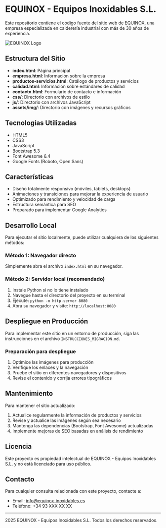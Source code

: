 # EQUINOX - Equipos Inoxidables S.L.

Este repositorio contiene el código fuente del sitio web de EQUINOX, una empresa especializada en calderería industrial con más de 30 años de experiencia.

![EQUINOX Logo](assets/img/logo-equinox-white.png)

## Estructura del Sitio

- **index.html**: Página principal
- **empresa.html**: Información sobre la empresa
- **productos-servicios.html**: Catálogo de productos y servicios
- **calidad.html**: Información sobre estándares de calidad
- **contacto.html**: Formulario de contacto e información
- **css/**: Directorio con archivos de estilo
- **js/**: Directorio con archivos JavaScript
- **assets/img/**: Directorio con imágenes y recursos gráficos

## Tecnologías Utilizadas

- HTML5
- CSS3
- JavaScript
- Bootstrap 5.3
- Font Awesome 6.4
- Google Fonts (Roboto, Open Sans)

## Características

- Diseño totalmente responsivo (móviles, tablets, desktops)
- Animaciones y transiciones para mejorar la experiencia de usuario
- Optimizado para rendimiento y velocidad de carga
- Estructura semántica para SEO
- Preparado para implementar Google Analytics

## Desarrollo Local

Para ejecutar el sitio localmente, puede utilizar cualquiera de los siguientes métodos:

### Método 1: Navegador directo
Simplemente abra el archivo `index.html` en su navegador.

### Método 2: Servidor local (recomendado)
1. Instale Python si no lo tiene instalado
2. Navegue hasta el directorio del proyecto en su terminal
3. Ejecute: `python -m http.server 8080`
4. Abra su navegador y visite: `http://localhost:8080`

## Despliegue en Producción

Para implementar este sitio en un entorno de producción, siga las instrucciones en el archivo `INSTRUCCIONES_MIGRACION.md`.

### Preparación para despliegue

1. Optimice las imágenes para producción
2. Verifique los enlaces y la navegación
3. Pruebe el sitio en diferentes navegadores y dispositivos
4. Revise el contenido y corrija errores tipográficos

## Mantenimiento

Para mantener el sitio actualizado:

1. Actualice regularmente la información de productos y servicios
2. Revise y actualice las imágenes según sea necesario
3. Mantenga las dependencias (Bootstrap, Font Awesome) actualizadas
4. Implemente mejoras de SEO basadas en análisis de rendimiento

## Licencia

Este proyecto es propiedad intelectual de EQUINOX - Equipos Inoxidables S.L. y no está licenciado para uso público.

## Contacto

Para cualquier consulta relacionada con este proyecto, contacte a:

- Email: info@equinox-inoxidables.es
- Teléfono: +34 93 XXX XX XX

---

 2025 EQUINOX - Equipos Inoxidables S.L. Todos los derechos reservados.
